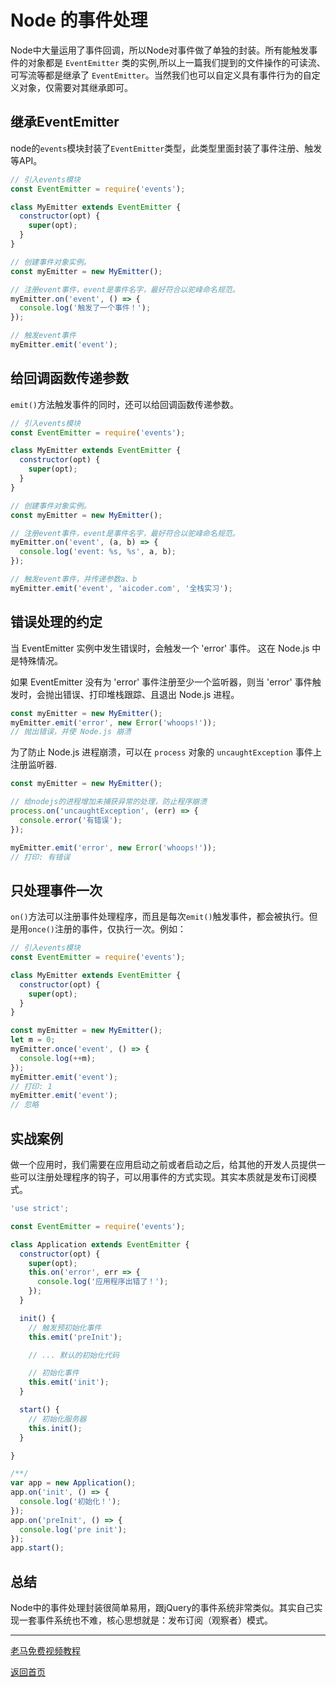 # Node 的事件处理

Node中大量运用了事件回调，所以Node对事件做了单独的封装。所有能触发事件的对象都是 `EventEmitter` 类的实例,所以上一篇我们提到的文件操作的可读流、可写流等都是继承了 `EventEmitter`。当然我们也可以自定义具有事件行为的自定义对象，仅需要对其继承即可。

## 继承EventEmitter

node的`events`模块封装了`EventEmitter`类型，此类型里面封装了事件注册、触发等API。

```js
// 引入events模块
const EventEmitter = require('events');

class MyEmitter extends EventEmitter {
  constructor(opt) {
    super(opt);
  }
}

// 创建事件对象实例。
const myEmitter = new MyEmitter();

// 注册event事件，event是事件名字，最好符合以驼峰命名规范。
myEmitter.on('event', () => {
  console.log('触发了一个事件！');
});

// 触发event事件
myEmitter.emit('event');

```

## 给回调函数传递参数

`emit()`方法触发事件的同时，还可以给回调函数传递参数。

```js
// 引入events模块
const EventEmitter = require('events');

class MyEmitter extends EventEmitter {
  constructor(opt) {
    super(opt);
  }
}

// 创建事件对象实例。
const myEmitter = new MyEmitter();

// 注册event事件，event是事件名字，最好符合以驼峰命名规范。
myEmitter.on('event', (a, b) => {
  console.log('event: %s, %s', a, b);
});

// 触发event事件，并传递参数a、b
myEmitter.emit('event', 'aicoder.com', '全栈实习');

```

## 错误处理的约定

当 EventEmitter 实例中发生错误时，会触发一个 'error' 事件。 这在 Node.js 中是特殊情况。

如果 EventEmitter 没有为 'error' 事件注册至少一个监听器，则当 'error' 事件触发时，会抛出错误、打印堆栈跟踪、且退出 Node.js 进程。

```js
const myEmitter = new MyEmitter();
myEmitter.emit('error', new Error('whoops!'));
// 抛出错误，并使 Node.js 崩溃
```

为了防止 Node.js 进程崩溃，可以在 `process` 对象的 `uncaughtException` 事件上注册监听器.

```js
const myEmitter = new MyEmitter();

// 给nodejs的进程增加未捕获异常的处理，防止程序崩溃
process.on('uncaughtException', (err) => {
  console.error('有错误');
});

myEmitter.emit('error', new Error('whoops!'));
// 打印: 有错误
```

## 只处理事件一次

`on()`方法可以注册事件处理程序，而且是每次`emit()`触发事件，都会被执行。但是用`once()`注册的事件，仅执行一次。例如：

```js
// 引入events模块
const EventEmitter = require('events');

class MyEmitter extends EventEmitter {
  constructor(opt) {
    super(opt);
  }
}

const myEmitter = new MyEmitter();
let m = 0;
myEmitter.once('event', () => {
  console.log(++m);
});
myEmitter.emit('event');
// 打印: 1
myEmitter.emit('event');
// 忽略
```

## 实战案例

做一个应用时，我们需要在应用启动之前或者启动之后，给其他的开发人员提供一些可以注册处理程序的钩子，可以用事件的方式实现。其实本质就是发布订阅模式。

```js
'use strict';

const EventEmitter = require('events');

class Application extends EventEmitter {
  constructor(opt) {
    super(opt);
    this.on('error', err => {
      console.log('应用程序出错了！');
    });
  }

  init() {
    // 触发预初始化事件
    this.emit('preInit');

    // ... 默认的初始化代码

    // 初始化事件
    this.emit('init');
  }

  start() {
    // 初始化服务器
    this.init();
  }

}

/**/
var app = new Application();
app.on('init', () => {
  console.log('初始化！');
});
app.on('preInit', () => {
  console.log('pre init');
});
app.start();

```

## 总结

Node中的事件处理封装很简单易用，跟jQuery的事件系统非常类似。其实自己实现一套事件系统也不难，核心思想就是：发布订阅（观察者）模式。

---

[老马免费视频教程](https://qtxh.ke.qq.com)

[返回首页](../readme.md)
